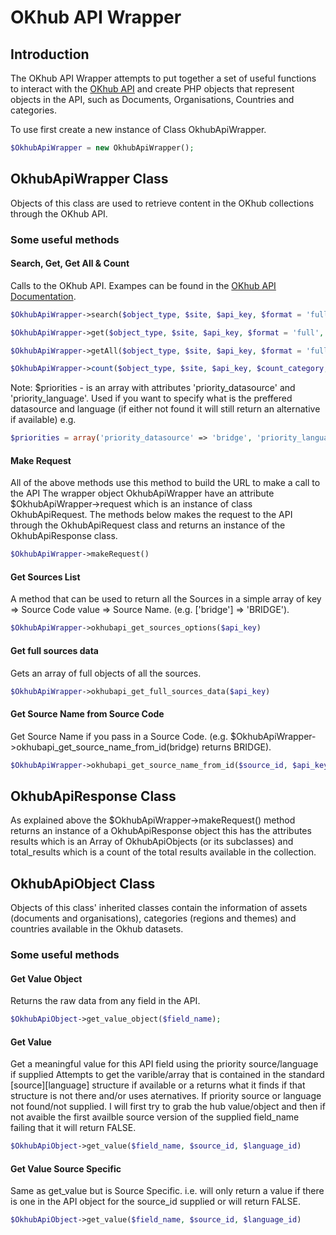 # OKhub API Wrapper

## Introduction

The OKhub API Wrapper attempts to put together a set of useful functions to interact with 
the [OKhub API](http://api.okhub.org) and create PHP objects that represent objects in the API, 
such as Documents, Organisations, Countries and categories.

To use first create a new instance of Class OkhubApiWrapper.
```php
$OkhubApiWrapper = new OkhubApiWrapper();
```

## OkhubApiWrapper Class
Objects of this class are used to retrieve content in the OKhub collections  through the OKhub API.
### Some useful methods
#### Search, Get, Get All & Count
Calls to the OKhub API. Exampes can be found in the [OKhub API Documentation](http://developer.okhub.org/hub-api-documentation/api-explorer/).
```php
$OkhubApiWrapper->search($object_type, $site, $api_key, $format = 'full', $num_requested = 0, $age_results = 0, $start_offset = 0, $params = array(), $extra_fields = array(), $priorities = FALSE);

$OkhubApiWrapper->get($object_type, $site, $api_key, $format = 'full', $object_id, $priorities = FALSE) ;

$OkhubApiWrapper->getAll($object_type, $site, $api_key, $format = 'full', $priorities = FALSE);

$OkhubApiWrapper->count($object_type, $site, $api_key, $count_category, $age_results = 0, $params=array());
```
Note: $priorities - is an array with attributes 'priority_datasource' and 'priority_language'. Used if you want to specify what is the preffered datasource and language (if either not found it will still return an alternative if available) e.g.
```php
$priorities = array('priority_datasource' => 'bridge', 'priority_language' => 'fr');
```
#### Make Request
All of the above methods use this method to build the URL to make a call to the API The wrapper object OkhubApiWrapper have an attribute $OkhubApiWrapper->request which is an instance of class OkhubApiRequest. The methods below makes the request to the API through the OkhubApiRequest class and returns an instance of the OkhubApiResponse class.
```php
$OkhubApiWrapper->makeRequest()
```
#### Get Sources List
A method that can be used to return all the Sources in a simple array of key => Source Code value => Source Name. (e.g. ['bridge'] => 'BRIDGE').
```php
$OkhubApiWrapper->okhubapi_get_sources_options($api_key)
```
#### Get full sources data
Gets an array of full objects of all the sources.
```php
$OkhubApiWrapper->okhubapi_get_full_sources_data($api_key)
```
#### Get Source Name from Source Code
Get Source Name if you pass in a Source Code. (e.g. $OkhubApiWrapper->okhubapi_get_source_name_from_id(bridge) returns BRIDGE).
```php
$OkhubApiWrapper->okhubapi_get_source_name_from_id($source_id, $api_key)
```

## OkhubApiResponse Class
As explained above the $OkhubApiWrapper->makeRequest() method returns an instance of a OkhubApiResponse object this has the attributes results which is an Array of OkhubApiObjects (or its subclasses) and total_results which is a count of the total results available in the collection.

## OkhubApiObject Class
Objects of this class' inherited classes contain the information of assets (documents and organisations), 
categories (regions and themes) and countries available in the Okhub datasets.
### Some useful methods
#### Get Value Object
Returns the raw data from any field in the API.
```php
$OkhubApiObject->get_value_object($field_name);
```
#### Get Value
Get a meaningful value for this API field using the priority source/language if supplied
Attempts to get the varible/array that is contained in the standard [source][language] structure
if available or a returns what it finds if that structure is not there and/or uses aternatives.
If priority source or language not found/not supplied. I will first try to grab the hub value/object 
and then if not avaible the first availble source version of the supplied field_name failing that it
will return FALSE.
```php
$OkhubApiObject->get_value($field_name, $source_id, $language_id)
```
#### Get Value Source Specific
Same as get_value but is Source Specific. i.e. will only return a value if there is one in the 
API object for the source_id supplied or will return FALSE.
```php
$OkhubApiObject->get_value($field_name, $source_id, $language_id)
```

